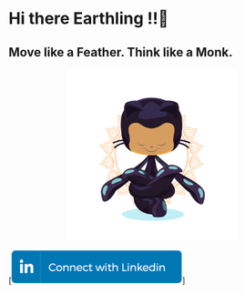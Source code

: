 # Hi there Earthling !!👋
## Move like a Feather. Think like a Monk.
<p align="center">
  <img src = "https://github.com/shaktisingh96/shaktisingh96/blob/main/Image/yogitocat.png" width=300>
</p>
[<img src="https://github.com/shaktisingh96/shaktisingh96/blob/main/Image/linkedin_connect_button.png" width="300">]

